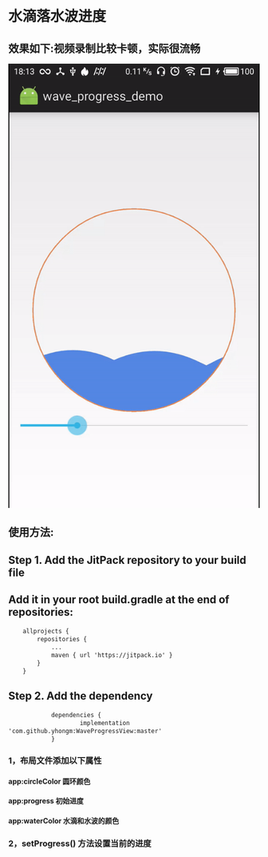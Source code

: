 # 水滴落水波进度
## 效果如下:视频录制比较卡顿，实际很流畅
<img src="/preview/demo.gif">

## 使用方法:
## Step 1. Add the JitPack repository to your build file
## Add it in your root build.gradle at the end of repositories:
```
	allprojects {
		repositories {
			...
			maven { url 'https://jitpack.io' }
		}
	}
```


## Step 2. Add the dependency

```
 	        dependencies {
        	        implementation 'com.github.yhongm:WaveProgressView:master'
        	}
```
### 1，布局文件添加以下属性

#### app:circleColor 圆环颜色
#### app:progress 初始进度
#### app:waterColor 水滴和水波的颜色

### 2，setProgress() 方法设置当前的进度 
